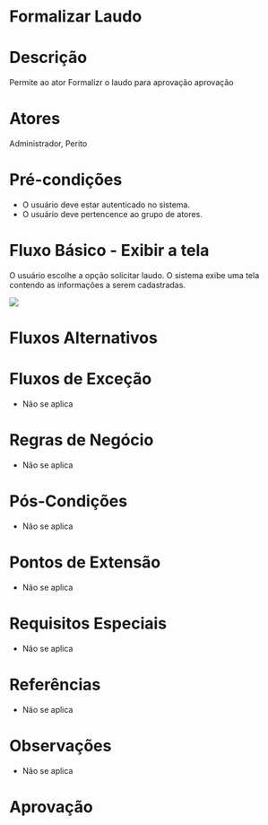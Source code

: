 
# Formalizar Laudo

# Descrição

Permite ao ator Formalizr o laudo para aprovação aprovação

# Atores

Administrador, Perito


# Pré-condições

- O usuário deve estar autenticado no sistema.
- O usuário deve pertencence ao grupo de atores.

# Fluxo Básico - Exibir a tela

O usuário escolhe a opção solicitar laudo.
O sistema exibe uma tela contendo as informações a serem cadastradas.

[![](https://img.plantuml.biz/plantuml/svg/pLPHQzim47uVz3yStSD0DB5hnrqJIkcMf6MGD87iBRIWMaecQbj1aiUwj7zahtiO3FQuNv0_jfFZTadiRYuR9Gg1IBhxzDrtfujsNho24sseCff6PWTdHzhSHFpO_hHB7K6dYiOmjmi0RsbuFLKoJLXRHbB1oya1VWAxUPTvEolkroAPKUlCPW9yrxMBHfY8mwbKCOt4PwgWHrCcxSu7JXbNyARR7lJjV2AbmVb8QCDZ2ep3aAl5Zr1Gw0_xPxVM9gGp8sG2RTdzxJW_2YstbkBiUCaQxkaln_mI27cNJ2o9nRV5JwxXZ2igD26hPdRKDnVcbuHab5j5Oq8yt_DhNb3SGd7AaCGQ2IOXij1bo1skGoNGy2jkjo2KYUQXuIPLG9cO2HsAP0ey4cOFD6SMYujKnvBzDIH2tgF05hKd5Oz1p7IAESloguK16dC3jsWsCjIasXhcq82PcKbLuOGEDLaAsvHHRLGMWxllk0t7Sxq0qLTobbj78XQ6PuQUumQPOSb9nRDwCinggrIisgfSDHIiZeUZq-9BP0IM6POybiA3gtVekFwIe-Us_0A1kme5W-XOkSB8alhoWuOV-8q0gJmkVi79zpsiD7YIKqMcWr0gjVYUu3N32WU2wkmoviInSuDZju1I4RR3azHYvlS62gFWPWSXv5p6M0E0DFuKQdMyzl3KmY5UizcivzzQi_a4ZC6LpY6ggv_1FOT7fJZAahQwjD6jRAVgAhMit-9zS_THZjhg3HuNI5_SRrz5-0zo_133td_kPAwtHLpyBUBIs28kmHPnENWsBYM7lzuY8GwtWSjQOrhRcGECspG9UKJLnUDc_pnPwtMR8ftZgm3uf-n52hpSgg1jvG378nfznEYmwQ-5klpa3-mJdZ3xBly5)](https://editor.plantuml.com/uml/pLPHQzim47uVz3yStSD0DB5hnrqJIkcMf6MGD87iBRIWMaecQbj1aiUwj7zahtiO3FQuNv0_jfFZTadiRYuR9Gg1IBhxzDrtfujsNho24sseCff6PWTdHzhSHFpO_hHB7K6dYiOmjmi0RsbuFLKoJLXRHbB1oya1VWAxUPTvEolkroAPKUlCPW9yrxMBHfY8mwbKCOt4PwgWHrCcxSu7JXbNyARR7lJjV2AbmVb8QCDZ2ep3aAl5Zr1Gw0_xPxVM9gGp8sG2RTdzxJW_2YstbkBiUCaQxkaln_mI27cNJ2o9nRV5JwxXZ2igD26hPdRKDnVcbuHab5j5Oq8yt_DhNb3SGd7AaCGQ2IOXij1bo1skGoNGy2jkjo2KYUQXuIPLG9cO2HsAP0ey4cOFD6SMYujKnvBzDIH2tgF05hKd5Oz1p7IAESloguK16dC3jsWsCjIasXhcq82PcKbLuOGEDLaAsvHHRLGMWxllk0t7Sxq0qLTobbj78XQ6PuQUumQPOSb9nRDwCinggrIisgfSDHIiZeUZq-9BP0IM6POybiA3gtVekFwIe-Us_0A1kme5W-XOkSB8alhoWuOV-8q0gJmkVi79zpsiD7YIKqMcWr0gjVYUu3N32WU2wkmoviInSuDZju1I4RR3azHYvlS62gFWPWSXv5p6M0E0DFuKQdMyzl3KmY5UizcivzzQi_a4ZC6LpY6ggv_1FOT7fJZAahQwjD6jRAVgAhMit-9zS_THZjhg3HuNI5_SRrz5-0zo_133td_kPAwtHLpyBUBIs28kmHPnENWsBYM7lzuY8GwtWSjQOrhRcGECspG9UKJLnUDc_pnPwtMR8ftZgm3uf-n52hpSgg1jvG378nfznEYmwQ-5klpa3-mJdZ3xBly5)

# Fluxos Alternativos


# Fluxos de Exceção

- Não se aplica

# Regras de Negócio

- Não se aplica

# Pós-Condições

- Não se aplica

# Pontos de Extensão

- Não se aplica

# Requisitos Especiais

- Não se aplica

# Referências

- Não se aplica

# Observações

- Não se aplica

# Aprovação
